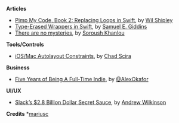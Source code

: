 **Articles**
* [Pimp My Code, Book 2: Replacing Loops in Swift](http://blog.wilshipley.com/2015/08/pimp-my-code-book-2-eliminating-loops.html), by [Wil Shipley](https://twitter.com/wilshipley)
* [Type-Erased Wrappers in Swift](https://realm.io/news/type-erased-wrappers-in-swift/), by [Samuel E. Giddins](https://twitter.com/segiddins)
* [There are no mysteries](http://khanlou.com/2015/08/there-are-no-mysteries/), by [Soroush Khanlou](https://twitter.com/khanlou)

**Tools/Controls**
* [iOS/Mac Autolayout Constraints](http://constraints.icodeforlove.com/), by [Chad Scira](https://twitter.com/icodeforlove)

**Business**

* [Five Years of Being A Full-Time Indie](http://www.paradeofrain.com/2015/08/06/five-years-of-being-a-full-time-indie/), by [@AlexOkafor](https://twitter.com/AlexOkafor)


**UI/UX**

* [Slack’s $2.8 Billion Dollar Secret Sauce](https://medium.com/@awilkinson/slack-s-2-8-billion-dollar-secret-sauce-5c5ec7117908), by [Andrew Wilkinson](https://twitter.com/awilkinson)



**Credits**
*[mariusc](https://github.com/mariusc)